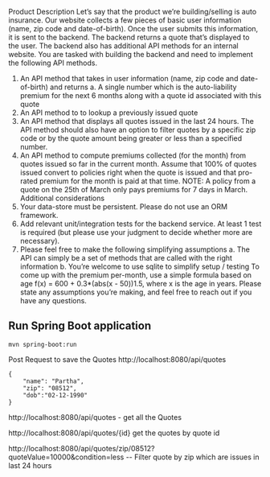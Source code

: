 Product Description
Let’s say that the product we’re building/selling is auto insurance. Our website collects a few
pieces of basic user information (name, zip code and date-of-birth). Once the user submits this
information, it is sent to the backend. The backend returns a quote that’s displayed to the user.
The backend also has additional API methods for an internal website. You are tasked with
building the backend and need to implement the following API methods.
1. An API method that takes in user information (name, zip code and date-of-birth) and
   returns
   a. A single number which is the auto-liability premium for the next 6 months along
   with a quote id associated with this quote
2. An API method to to lookup a previously issued quote
3. An API method that displays all quotes issued in the last 24 hours. The API method
   should also have an option to filter quotes by a specific zip code or by the quote amount
   being greater or less than a specified number.
4. An API method to compute premiums collected (for the month) from quotes issued so far
   in the current month. Assume that 100% of quotes issued convert to policies right when
   the quote is issued and that pro-rated premium for the month is paid at that time. NOTE:
   A policy from a quote on the 25th of March only pays premiums for 7 days in March.
   Additional considerations
5. Your data-store must be persistent. Please do not use an ORM framework.
6. Add relevant unit/integration tests for the backend service. At least 1 test is required (but
   please use your judgment to decide whether more are necessary).
7. Please feel free to make the following simplifying assumptions
   a. The API can simply be a set of methods that are called with the right information
   b. You’re welcome to use sqlite to simplify setup / testing
   To come up with the premium per-month, use a simple formula based on age
   f(x) = 600 + 0.3*(abs(x - 50))1.5, where x is the age in years.
   Please state any assumptions you’re making, and feel free to reach out if you have any
   questions.

## Run Spring Boot application
```
mvn spring-boot:run

```
Post Request to save the Quotes
http://localhost:8080/api/quotes

    {
        "name": "Partha",
        "zip": "08512",
        "dob":"02-12-1990"
    }

http://localhost:8080/api/quotes - get all the Quotes

http://localhost:8080/api/quotes/{id} get the quotes by quote id

http://localhost:8080/api/quotes/zip/08512?quoteValue=10000&condition=less -- Filter quote by zip which are issues in last 24 hours












